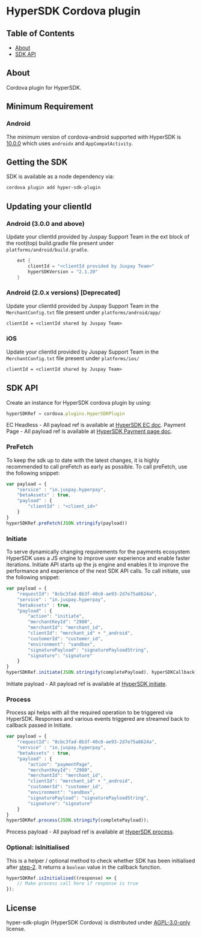 # HyperSDK Cordova plugin

## Table of Contents

- [About](#about)
- [SDK API](#sdk-api)

## About

Cordova plugin for HyperSDK.

## Minimum Requirement

### Android

The minimum version of cordova-android supported with HyperSDK is [10.0.0](https://github.com/apache/cordova-android/blob/master/RELEASENOTES.md#1000-jul-17-2021) which uses `androidx` and `AppCompatActivity`.

## Getting the SDK

SDK is available as a node dependency via:

```sh
cordova plugin add hyper-sdk-plugin
```

## Updating your clientId

### Android (3.0.0 and above)

Update your clientId provided by Juspay Support Team in the ext block of the root(top) build.gradle file present under `platforms/android/build.gradle`.

```groovy
    ext {
        clientId = "<clientId provided by Juspay Team>"
        hyperSDKVersion = "2.1.20"
    }
```

### Android (2.0.x versions) [Deprecated]

Update your clientId provided by Juspay Support Team in the `MerchantConfig.txt` file present under `platforms/android/app/`

```txt
clientId = <clientId shared by Juspay Team>
```

### iOS

Update your clientId provided by Juspay Support Team in the `MerchantConfig.txt` file present under `platforms/ios/`

```txt
clientId = <clientId shared by Juspay Team>
```

## SDK API

Create an instance for HyperSDK cordova plugin by using:

```javascript
hyperSDKRef = cordova.plugins.HyperSDKPlugin
```

EC Headless - All payload ref is available at [HyperSDK EC doc](https://developer.juspay.in/v2.0/).
Payment Page - All payload ref is available at [HyperSDK Payment page doc](https://developer.juspay.in/v4.0/).

### PreFetch

To keep the sdk up to date with the latest changes, it is highly recommended to call preFetch as early as possible. To call preFetch, use the following snippet:

```javascript
var payload = {
    "service" : "in.juspay.hyperpay",
    "betaAssets" : true,
    "payload" : {
        "clientId" : "<client_id>"
    }
}
hyperSDKRef.preFetch(JSON.stringify(payload))
```

### Initiate

To serve dynamically changing requirements for the payments ecosystem HyperSDK uses a JS engine to improve user experience and enable faster iterations.
Initiate API starts up the js engine and enables it to improve the performance and experience of the next SDK API calls.
To call initiate, use the following snippet:

```javascript
var payload = {
    "requestId": "8cbc3fad-8b3f-40c0-ae93-2d7e75a8624a",
    "service" : "in.juspay.hyperpay",
    "betaAssets" : true,
    "payload" : {
        "action": "initiate",
        "merchantKeyId": "2980",
        "merchantId": "merchant_id",
        "clientId": "merchant_id" + "_android",
        "customerId": "customer_id",
        "environment": "sandbox",
        "signaturePayload": "signaturePayloadString",
        "signature": "signature"
    }
}
hyperSDKRef.initiate(JSON.stringify(completePayload), hyperSDKCallback);
```

Initiate payload - All payload ref is available at [HyperSDK initiate](https://developer.juspay.in/v2.0/docs/initiate-payload).

### Process

Process api helps with all the required operation to be triggered via HyperSDK.
Responses and various events triggered are streamed back to callback passed in Initiate.

```javascript
var payload = {
    "requestId": "8cbc3fad-8b3f-40c0-ae93-2d7e75a8624a",
    "service" : "in.juspay.hyperpay",
    "betaAssets" : true,
    "payload" : {
        "action": "paymentPage",
        "merchantKeyId": "2980",
        "merchantId": "merchant_id",
        "clientId": "merchant_id" + "_android",
        "customerId": "customer_id",
        "environment": "sandbox",
        "signaturePayload": "signaturePayloadString",
        "signature": "signature"
    }
}
hyperSDKRef.process(JSON.stringify(completePayload));
```

Process payload - All payload ref is available at [HyperSDK process](https://developer.juspay.in/v2.0/docs/process-payload).

### Optional: isInitialised

This is a helper / optional method to check whether SDK has been initialised after [step-2](#step-2-initiate). It returns a `boolean` value in the callback function.

```javascript
hyperSDKRef.isInitialised((response) => {
    // Make process call here if response is true
});
```

## License

hyper-sdk-plugin (HyperSDK Cordova) is distributed under [AGPL-3.0-only](https://github.com/juspay/hyper-sdk-cordova/src/release/LICENSE.md) license.
